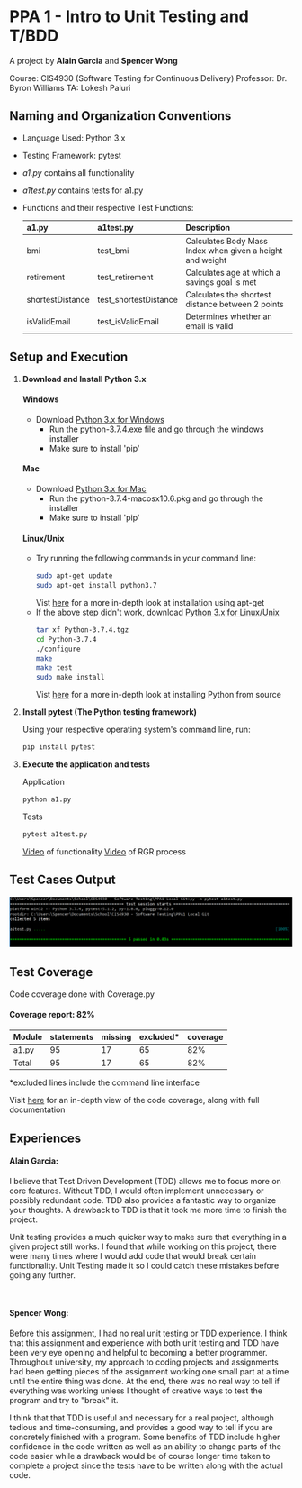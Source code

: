# PPA 1 - Intro to Unit Testing and T/BDD

A project by **Alain Garcia** and **Spencer Wong**

Course: CIS4930 (Software Testing for Continuous Delivery) 
Professor: Dr. Byron Williams 
TA: Lokesh Paluri 

## Naming and Organization Conventions
- Language Used:        Python 3.x
- Testing Framework:    pytest

- *a1.py* contains all functionality
- *a1test.py* contains tests for a1.py

* Functions and their respective Test Functions:

    | **a1.py** | **a1test.py** | **Description**
    | --- | --- | ---
    | bmi | test_bmi | Calculates Body Mass Index when given a height and weight
    | retirement | test_retirement | Calculates age at which a savings goal is met
    | shortestDistance | test_shortestDistance | Calculates the shortest distance between 2 points
    | isValidEmail | test_isValidEmail | Determines whether an email is valid


## Setup and Execution
1. **Download and Install Python 3.x**
    #### Windows ####
    * Download [Python 3.x for Windows](https://www.python.org/ftp/python/3.7.4/python-3.7.4.exe)
        * Run the python-3.7.4.exe file and go through the windows installer
        * Make sure to install 'pip'
    #### Mac ####
    * Download [Python 3.x for Mac](https://www.python.org/ftp/python/3.7.4/python-3.7.4-macosx10.6.pkg)
        * Run the python-3.7.4-macosx10.6.pkg and go through the installer
        * Make sure to install 'pip'
    #### Linux/Unix #####
    * Try running the following commands in your command line:
        ```bash
        sudo apt-get update
        sudo apt-get install python3.7
        ```
        Vist [here](https://docs.python-guide.org/starting/install3/linux/) for a more in-depth look at installation using apt-get
    * If the above step didn't work, download [Python 3.x for Linux/Unix](https://www.python.org/ftp/python/3.7.4/Python-3.7.4.tgz)
        ```bash
        tar xf Python-3.7.4.tgz
        cd Python-3.7.4
        ./configure
        make
        make test
        sudo make install
        ```
        Vist [here](https://passingcuriosity.com/2015/installing-python-from-source/) for a more in-depth look at installing Python from source
2. **Install pytest (The Python testing framework)**
    
    Using your respective operating system's command line, run:
    ```bash
    pip install pytest
    ```

3. **Execute the application and tests**

    Application

    ```bash
    python a1.py
    ```

    Tests

    ```bash
    pytest a1test.py
    ```

    [Video](https://www.youtube.com/watch?v=EoZe3E211Lk) of functionality
    [Video](https://www.youtube.com/watch?v=TdmGrtPSQwY) of RGR process

## Test Cases Output

![Test output](testcaseoutput.PNG?raw=true "Test output")

## Test Coverage
Code coverage done with Coverage.py
#### Coverage report: 82% ####

| Module | statements | missing | excluded* | coverage |
| --- | --- | --- | --- | --- |
| a1.py | 95 | 17 | 65 | 82% |
| Total | 95 | 17 | 65 | 82% |

*excluded lines include the command line interface

Visit [here](http://htmlpreview.github.io/?https://github.com/Swongsen/Software-Testing/blob/master/PPA1/htmlcov/a1_py.html) for an in-depth view of the code coverage, along with full documentation

## Experiences

#### Alain Garcia: #### 

I believe that Test Driven Development (TDD) allows me to focus more on core features. Without TDD, I would often implement unnecessary or possibly redundant code. TDD also provides a fantastic way to organize your thoughts. A drawback to TDD is that it took me more time to finish the project.

Unit testing provides a much quicker way to make sure that everything in a given project still works. I found that while working on this project, there were many times where I would add code that would break certain functionality. Unit Testing made it so I could catch these mistakes before going any further.

&nbsp;
#### Spencer Wong: ####

Before this assignment, I had no real unit testing or TDD experience. I think that this assignment and experience with both unit testing and TDD have been very eye opening and helpful to becoming a better programmer. Throughout university, my approach to coding projects and assignments had been getting pieces of the assignment working one small part at a time until the entire thing was done. At the end, there was no real way to tell if everything was working unless I thought of creative ways to test the program and try to "break" it. 

I think that that TDD is useful and necessary for a real project, although tedious and time-consuming, and provides a good way to tell if you are concretely finished with a program. Some benefits of TDD include higher confidence in the code written as well as an ability to change parts of the code easier while a drawback would be of course longer time taken to complete a project since the tests have to be written along with the actual code.
